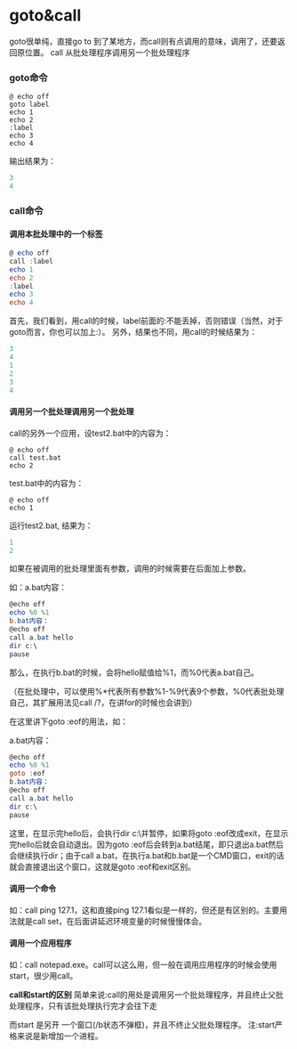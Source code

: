 # goto&call

goto很单纯，直接go to 到了某地方，而call则有点调用的意味，调用了，还要返回原位置。
call 从批处理程序调用另一个批处理程序

### goto命令

```
@ echo off
goto label
echo 1
echo 2
:label
echo 3
echo 4
```

输出结果为：

```powershell
3
4
```

### call命令

#### 调用本批处理中的一个标签

```powershell
@ echo off
call :label
echo 1
echo 2
:label
echo 3
echo 4
```

首先，我们看到，用call的时候，label前面的:不能丢掉，否则错误（当然，对于goto而言，你也可以加上:）。
另外，结果也不同，用call的时候结果为：

```powershell
3
4
1
2
3
4
```

#### 调用另一个批处理调用另一个批处理

call的另外一个应用，设test2.bat中的内容为：

```
@ echo off
call test.bat
echo 2
```

test.bat中的内容为：

```
@ echo off
echo 1
```

运行test2.bat, 结果为：

```powershell
1
2
```

如果在被调用的批处理里面有参数，调用的时候需要在后面加上参数。

如：a.bat内容：

```powershell
@echo off
echo %0 %1
b.bat内容：
@echo off
call a.bat hello
dir c:\
pause
```

那么，在执行b.bat的时候，会将hello赋值给%1，而%0代表a.bat自己。

（在批处理中，可以使用%\*代表所有参数%1-%9代表9个参数，%0代表批处理自己，其扩展用法见call /?，在讲for的时候也会讲到）

在这里讲下goto :eof的用法，如：

a.bat内容：

```powershell
@echo off
echo %0 %1
goto :eof
b.bat内容：
@echo off
call a.bat hello
dir c:\
pause
```

这里，在显示完hello后，会执行dir c:\\并暂停，如果将goto :eof改成exit，在显示完hello后就会自动退出。因为goto :eof后会转到a.bat结尾，即只退出a.bat然后会继续执行dir；由于call a.bat，在执行a.bat和b.bat是一个CMD窗口，exit的话就会直接退出这个窗口，这就是goto :eof和exit区别。

#### 调用一个命令

如：call ping 127.1，这和直接ping 127.1看似是一样的，但还是有区别的。主要用法就是call set，在后面讲延迟环境变量的时候慢慢体会。

#### 调用一个应用程序

如：call notepad.exe。call可以这么用，但一般在调用应用程序的时候会使用start，很少用call。

**call和start的区别**
简单来说:call的用处是调用另一个批处理程序，并且终止父批处理程序，只有该批处理执行完才会往下走

而start 是另开 一个窗口(/b状态不弹框)，并且不终止父批处理程序。
注:start严格来说是新增加一个进程。
